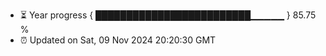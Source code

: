 - ⏳ Year progress { █████████████████████████▁▁▁▁▁ } 85.75 %
- ⏰ Updated on Sat, 09 Nov 2024 20:20:30 GMT

